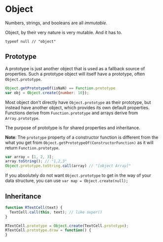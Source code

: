 # Object

Numbers, strings, and booleans are all *immutable*.

Object, by their very nature is very mutable. And it has to.

```
typeof null // "object"
```

## Prototype

A prototype is just another object that is used as a fallback source of properties. Such a prototype object will itself have a prototype, often `Object.prototype`.

```js
Object.getPrototypeOf(isNaN) == Function.prototype
var obj = Object.create({number: 10});
```

Most object don't directly have `Object.prototype` as their prototype, but instead have another object, which provides its own default properties. Functions derive from `Function.prototype` and arrays derive from `Array.prototype`.

The purpose of prototype is for shared properties and inheritance.
	
**Note**: The `prototype` property of a constructor function is different from the what you get from `Object.getPrototypeOf(ConstructorFunction)` as it will return `Function.prototype`.

```js
var array = [1, 2, 3];
array.toString(); // "1,2,3"
Object.prototype.toString.call(array) // "[object Array]"
```

If you absolutely do not want `Object.prototype` to get in the way of your data structure, you can use `var map = Object.create(null);`

## Inheritance

```js
function RTextCell(text) {
  TextCell.call(this, text); // like super()}

RTextCell.prototype = Object.create(TextCell.prototype);
RTextCell.prototype.draw = function() {}
```